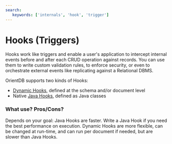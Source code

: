```yaml
---
search:
   keywords: ['internals', 'hook', 'trigger']
---
```


# Hooks (Triggers)

Hooks work like triggers and enable a user's application to intercept internal events before and after each CRUD operation against records. You can use them to write custom validation rules, to enforce security, or even to orchestrate external events like replicating against a Relational DBMS.

OrientDB supports two kinds of Hooks:
- [Dynamic Hooks](Dynamic-Hooks.md), defined at the schema and/or document level
- Native [Java Hooks](Java-Hooks.md), defined as Java classes

### What use? Pros/Cons?

Depends on your goal: Java Hooks are faster. Write a Java Hook if you need the best performance on execution. Dynamic Hooks are more flexible, can be changed at run-time, and can run per document if needed, but are slower than Java Hooks.
